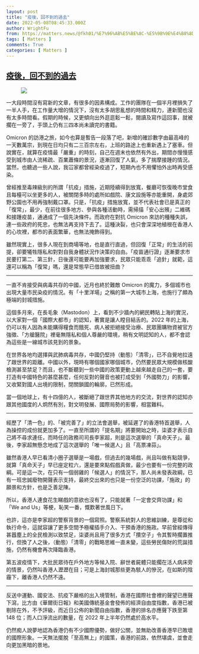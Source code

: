 ```yaml
---
layout: post
title: "疫後，回不到的過去"
date: 2022-05-08T08:45:33.000Z
author: WrightFu
from: https://matters.news/@fkh01/%E7%96%AB%E5%BE%8C-%E5%9B%9E%E4%B8%8D%E5%88%B0%E7%9A%84%E9%81%8E%E5%8E%BB-bafyreidzotm2bbp47d73dpqycxohct7kwyedskwhka5rgwxg24zkwojdby
tags: [ Matters ]
comments: True
categories: [ Matters ]
---
```

<!--1651999533000-->
[疫後，回不到的過去](https://matters.news/@fkh01/%E7%96%AB%E5%BE%8C-%E5%9B%9E%E4%B8%8D%E5%88%B0%E7%9A%84%E9%81%8E%E5%8E%BB-bafyreidzotm2bbp47d73dpqycxohct7kwyedskwhka5rgwxg24zkwojdby)
------

<div>
<figure class="image"><img src="https://assets.matters.news/embed/09c78d82-3f69-4ac4-ab4a-f297f41a5764.jpeg" data-asset-id="09c78d82-3f69-4ac4-ab4a-f297f41a5764" referrerpolicy="no-referrer"><figcaption><span></span></figcaption></figure><p>一大段時間沒有寫新的文章，有很多的因素構成。工作的團隊在一個半月裡損失了一半人手，在工作量大增的情況下，沒有太多胡思亂想的時間和精力，連新聞也沒有太多時間看。假期的時候，又更傾向出外逛逛鬆一鬆，閱讀及寫作這回事，就被擱在一旁了，手頭上仍有三四本尚未讀完的書籍。</p><p>Omicron 的訪港之旅，如今也算是暫告一段落了吧，新增的確診數字由最高峰的一天數萬宗，到現在日均只有二三百宗左右，上班的路途上也重新遇上了塞車。但說實在，就算在疫情最「嚴重」的時刻，自己在週末也依然有外出，期間亦慢慢感受到城市由人流稀疏、百業蕭條的景況，逐漸回復了人氣，多了揣摩接踵的情況。當然，也聽過一些人說，我冚家都曾經染疫過了，短期內也不用懼怕外出時再受感染。</p><p>曾經推至毒辣級別的所謂「抗疫」措施，近期陸續得到放寬，餐廳可恢復晚市堂食且每檯可以坐更多的人，被關閉多時的處所如戲院、康文設施等亦能重開，身處郊野公園也不用再強制戴口罩。只是，「抗疫」措施放寬，並不代表社會已是真正的「復常」，最少，在前往很多地方、參與各種活動時，需掃描「安心出殯」二維碼和接踵疫苗，通通成了一個先決條件。而政府在對抗 Omicron 來訪的種種失誤，連一些政府的死忠，也無法再支持下去了。這種決裂，也只會深深地植根在香港人的心坎裡，都市的表面繁華，也無法掩飾得到。</p><p>雖然現實上，很多人現在到商場等地，也是直行直過，但回復「正常」的生活的前提，卻要犧牲隱私和對對自我身體狀況作決策的自由。「疫苗通行證」逐漸要求市民要打第二、第三針，日後還可能要再加強要求，民眾只能乖乖「追針」就範，這還可以稱為「復常」嗎，還是常態早已借故被扭曲？</p><hr><p>一直不肯接受與病毒共存的中國，近月也終於難敵 Omicron 的魔力，多個城市也出現大量市民染疫的情況。有「十里洋場」之稱的第一大城市上海，也施行了頗為極端的封城措施。</p><p>這個多月來，在長毛象（Mastodon）上，看到不少牆內的網民轉貼上海的實況，以大家對一個「國際大都市」的認知，著實是讓人瞠目結舌的。2022 年的上海，仍可以有人因為未能購得糧食而餓死、病人被拒絕接受治療、民眾團購物資被官方強徵、「方艙醫院」裡毫無隱私和個人尊嚴的環境，稍有文明認知的人，都不會認為這些是一線城市該見到的景象。</p><p>在世界各地均選擇與武肺病毒共存，中國仍堅持（動態）「清零」，已不自覺地拉遠了跟世界的距離。中國以外，現時有哪個國家哪個城市，仍然要民眾大規模做核酸檢測甚至禁足？而且，也不斷聽到一些中國的政策更動上越來越走自己的一套，要打造有中國特色的甚麼甚麼，任何反對的聲音也被打成受到「外國勢力」的影響，又收緊對國人出境的限制，閉關鎖國的輪廓，已然形成。</p><p>當一個地球上，有十四億的人，被斷絕了跟世界其他地方的交流，對世界的認知亦跟其他國度的人炯然有別，對文明發展、國際局勢的影響，相當難料。</p><hr><p>經歷了「清一色」的、「被完善了」的立法會選舉，被延遲了的香港特首選舉，人為操控的成份就更加多了。一直至所謂的「提名期」將要開始之時，柒婆才表示自己將不尋求連任，而時任的政務司司長李家超，則是這次選舉的「真命天子」。最後，李家超無懸念地成了這次選舉的「唯一候選人」且「高票凍蒜」。</p><p>雖然香港人早已看清小圈子選舉是一場戲，但過去的幾場戲，尚且叫做有點競爭，就算「真命天子」早已座定粒六，還是要來點假戲真做，最少也要有一份完整的政綱。可是這一次，在只有一個弱雞的「候選人」的情況下，那人尚未發表政綱，已有一班忠誠廢物開聲表示支持，最終交出來的也只是一份空泛的功課，「施政」的願景和方針，也是乏善足陳。</p><p>所以，香港人連食花生睇戲的意欲也沒有了，只能就著「一定會交齊功課」和「We and Us」等梗，恥笑一番，慨歎著世風日下。</p><p>也許，這亦是李家超的警察背景的一個寫照。警察系統對人的思維訓練，是尊從和執行命令，這就容讓了更多空間予極權插手介入、干預香港的施政。早前曾經傳得甚囂塵上的全民檢測以致禁足，柒婆尚且用了很多方式「攢空子」令其暫時擱置推行，但換了人之後，（動態）「清零」的戰略思維一直未變，這些勞民傷財的荒誕措施，仍然有機會再次降臨香港。</p><p>第五波疫情下，大批民眾待在戶外地方等候入院、辭世者屍體只能擱在活人病床旁的情景，仍然叫香港人瀝瀝在目；可是上海封城那些更為駭人的慘況，在如斯的陰霾下，離香港人仍然不遠。</p><hr><p>反送中運動、國安法、抗疫下嚴格的出入境管制，香港在國際社會裡的聲望已應聲下瀉，比方由《華爾街日報》和美國傳統基金會發佈的經濟自由度指數，香港已被剔除在外，不予評級，而近日公佈的新聞自由指數，香港的排名亦應聲下跌至第 148 位；而人口淨流出的數量，在 2022 年上半年仍然處於高水平。</p><p>仍然痴人說夢地認為香港仍有不少國際優勢，做好公關，並無助改善香港早已敗壞的國際形象。一天無法擺脫「至高無上」的國策，香港的前路，依然堪虞，並會走向更加黑暗的景地。</p>
</div>
